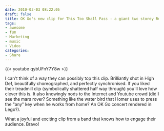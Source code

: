 ```yaml
---
date: 2010-03-03 08:22:05
draft: false
title: OK Go's new clip for This Too Shall Pass - a giant two storey Rube Goldberg Machine
tags:
- awesome
- fun
- Marketing
- music
- Video
categories:
- Share
---
```


{{< youtube qybUFnY7Y8w >}}

I can't think of a way they can possibly top this clip. Brilliantly shot in High Def, beautifully choreographed, and perfectly synchronised. If you liked their treadmill clip (symbolically shattered half way through) you'll love how clever this is. It also knowingly nods to the Internet and Youtube crowd (did I see the mars rover? Something like the water bird that Homer uses to press the "any" key when he works from home? An OK Go concert rendered in Lego?).

What a joyful and exciting clip from a band that knows how to engage their audience. Bravo!
